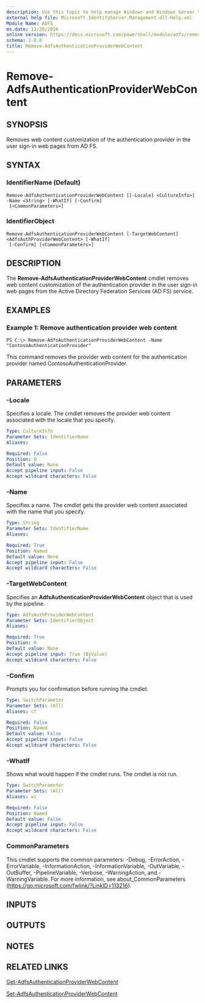 ```yaml
---
description: Use this topic to help manage Windows and Windows Server technologies with Windows PowerShell.
external help file: Microsoft.IdentityServer.Management.dll-Help.xml
Module Name: ADFS
ms.date: 12/20/2016
online version: https://docs.microsoft.com/powershell/module/adfs/remove-adfsauthenticationproviderwebcontent?view=windowsserver2019-ps&wt.mc_id=ps-gethelp
schema: 2.0.0
title: Remove-AdfsAuthenticationProviderWebContent
---
```


# Remove-AdfsAuthenticationProviderWebContent

## SYNOPSIS
Removes web content customization of the authentication provider in the user sign-in web pages from AD FS.

## SYNTAX

### IdentifierName (Default)
```
Remove-AdfsAuthenticationProviderWebContent [[-Locale] <CultureInfo>] -Name <String> [-WhatIf] [-Confirm]
 [<CommonParameters>]
```

### IdentifierObject
```
Remove-AdfsAuthenticationProviderWebContent [-TargetWebContent] <AdfsAuthProviderWebContent> [-WhatIf]
 [-Confirm] [<CommonParameters>]
```

## DESCRIPTION
The **Remove-AdfsAuthenticationProviderWebContent** cmdlet removes web content customization of the authentication provider in the user sign-in web pages from the Active Directory Federation Services (AD FS) service.

## EXAMPLES

### Example 1: Remove authentication provider web content
```
PS C:\> Remove-AdfsAuthenticationProviderWebContent -Name "ContosoAuthenticationProvider"
```

This command removes the provider web content for the authentication provider named ContosoAuthenticationProvider.

## PARAMETERS

### -Locale
Specifies a locale.
The cmdlet removes the provider web content associated with the locale that you specify.

```yaml
Type: CultureInfo
Parameter Sets: IdentifierName
Aliases: 

Required: False
Position: 0
Default value: None
Accept pipeline input: False
Accept wildcard characters: False
```

### -Name
Specifies a name.
The cmdlet gets the provider web content associated with the name that you specify.

```yaml
Type: String
Parameter Sets: IdentifierName
Aliases: 

Required: True
Position: Named
Default value: None
Accept pipeline input: False
Accept wildcard characters: False
```

### -TargetWebContent
Specifies an **AdfsAuthenticationProviderWebContent** object that is used by the pipeline.

```yaml
Type: AdfsAuthProviderWebContent
Parameter Sets: IdentifierObject
Aliases: 

Required: True
Position: 0
Default value: None
Accept pipeline input: True (ByValue)
Accept wildcard characters: False
```

### -Confirm
Prompts you for confirmation before running the cmdlet.

```yaml
Type: SwitchParameter
Parameter Sets: (All)
Aliases: cf

Required: False
Position: Named
Default value: False
Accept pipeline input: False
Accept wildcard characters: False
```

### -WhatIf
Shows what would happen if the cmdlet runs.
The cmdlet is not run.

```yaml
Type: SwitchParameter
Parameter Sets: (All)
Aliases: wi

Required: False
Position: Named
Default value: False
Accept pipeline input: False
Accept wildcard characters: False
```

### CommonParameters
This cmdlet supports the common parameters: -Debug, -ErrorAction, -ErrorVariable, -InformationAction, -InformationVariable, -OutVariable, -OutBuffer, -PipelineVariable, -Verbose, -WarningAction, and -WarningVariable. For more information, see about_CommonParameters (https://go.microsoft.com/fwlink/?LinkID=113216).

## INPUTS

## OUTPUTS

## NOTES

## RELATED LINKS

[Get-AdfsAuthenticationProviderWebContent](./Get-AdfsAuthenticationProviderWebContent.md)

[Set-AdfsAuthenticationProviderWebContent](./Set-AdfsAuthenticationProviderWebContent.md)

